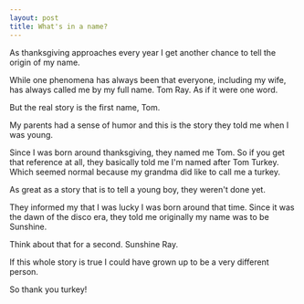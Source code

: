 ```yaml
---
layout: post
title: What's in a name?
---
```

As thanksgiving approaches every year I get another chance to tell the origin of my name. 

While one phenomena has always been that everyone, including my wife, has always called me by my full name. Tom Ray. As if it were one word. 

But the real story is the first name, Tom.

My parents had a sense of humor and this is the story they told me when I was young.

Since I was born around thanksgiving, they named me Tom. So if you get that reference at all, they basically told me I'm named after Tom Turkey. Which seemed normal because my grandma did like to call me a turkey. 

As great as a story that is to tell a young boy, they weren't done yet. 

They informed my that I was lucky I was born around that time. Since it was the dawn of the disco era, they told me originally my name was to be Sunshine. 

Think about that for a second. Sunshine Ray.

If this whole story is true I could have grown up to be a very different person.

So thank you turkey!